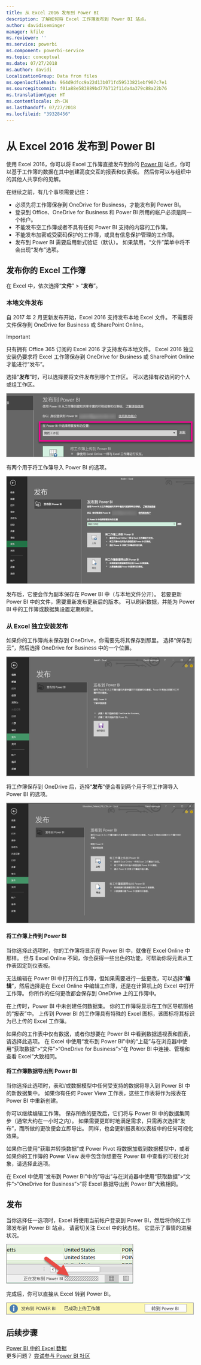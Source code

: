 ```yaml
---
title: 从 Excel 2016 发布到 Power BI
description: 了解如何将 Excel 工作簿发布到 Power BI 站点。
author: davidiseminger
manager: kfile
ms.reviewer: ''
ms.service: powerbi
ms.component: powerbi-service
ms.topic: conceptual
ms.date: 07/27/2018
ms.author: davidi
LocalizationGroup: Data from files
ms.openlocfilehash: 964d9dfcc9a22d13b071fd59533821ebf907c7e1
ms.sourcegitcommit: f01a88e583889bd77b712f11da4a379c88a22b76
ms.translationtype: HT
ms.contentlocale: zh-CN
ms.lasthandoff: 07/27/2018
ms.locfileid: "39328456"
---
```

# <a name="publish-to-power-bi-from-excel-2016"></a>从 Excel 2016 发布到 Power BI
使用 Excel 2016，你可以将 Excel 工作簿直接发布到你的 [Power BI](https://powerbi.microsoft.com) 站点，你可以基于工作簿的数据在其中创建高度交互的报表和仪表板。 然后你可以与组织中的其他人共享你的见解。

在继续之前，有几个事项需要记住：

* 必须先将工作簿保存到 OneDrive for Business，才能发布到 Power BI。
* 登录到 Office、OneDrive for Business 和 Power BI 所用的帐户必须是同一个帐户。
* 不能发布空工作簿或者不具有任何 Power BI 支持的内容的工作簿。
* 不能发布加密或受密码保护的工作簿，或具有信息保护管理的工作簿。
* 发布到 Power BI 需要启用新式验证（默认）。 如果禁用，“文件”菜单中将不会出现“发布”选项。

## <a name="to-publish-your-excel-workbook"></a>发布你的 Excel 工作簿
在 Excel 中，依次选择“**文件**” > “**发布**”。

### <a name="local-file-publishing"></a>本地文件发布
自 2017 年 2 月更新发布开始，Excel 2016 支持发布本地 Excel 文件。 不需要将文件保存到 OneDrive for Business 或 SharePoint Online。

> [!IMPORTANT]
> 只有拥有 Office 365 订阅的 Excel 2016 才支持发布本地文件。 Excel 2016 独立安装仍要求将 Excel 工作簿保存到 OneDrive for Business 或 SharePoint Online 才能进行“发布”。
> 
> 

选择“**发布**”时，可以选择要将文件发布到哪个工作区。 可以选择有权访问的个人或组工作区。

![](media/service-publish-from-excel/pbi_choose_workspace.png)

有两个用于将工作簿导入 Power BI 的选项。

![](media/service-publish-from-excel/pbi_uploadexport3.png)

发布后，它便会作为副本保存在 Power BI 中（与本地文件分开）。 若要更新 Power BI 中的文件，需要重新发布更新后的版本。 可以刷新数据，并能为 Power BI 中的工作簿或数据集设置定期刷新。

### <a name="publishing-from-excel-standalone"></a>从 Excel 独立安装发布
如果你的工作簿尚未保存到 OneDrive，你需要先将其保存到那里。 选择“保存到云”，然后选择 OneDrive for Business 中的一个位置。

![](media/service-publish-from-excel/pbi_savetoonedrive2.png)

将工作簿保存到 OneDrive 后，选择“**发布**”便会看到两个用于将工作簿导入 Power BI 的选项。

![](media/service-publish-from-excel/pbi_uploadexport2.png)

#### <a name="upload-your-workbook-to-power-bi"></a>将工作簿上传到 Power BI
当你选择此选项时，你的工作簿将显示在 Power BI 中，就像在 Excel Online 中那样。 但与 Excel Online 不同，你会获得一些出色的功能，可帮助你将元素从工作表固定到仪表板。

无法编辑在 Power BI 中打开的工作簿，但如果需要进行一些更改，可以选择“**编辑**”，然后选择是在 Excel Online 中编辑工作簿，还是在计算机上的 Excel 中打开工作簿。 你所作的任何更改都会保存到 OneDrive 上的工作簿中。

在上传时，Power BI 中未创建任何数据集。 你的工作簿将显示在工作区导航窗格的“报表”中。 上传到 Power BI 的工作簿具有特殊的 Excel 图标，该图标将其标识为已上传的 Excel 工作簿。

如果你的工作表中仅有数据，或者你想要在 Power BI 中看到数据透视表和图表，请选择此选项。
在 Excel 中使用“发布到 Power BI”中的“上载”与在浏览器中使用“获取数据”>“文件”>“OneDrive for Business”>“在 Power BI 中连接、管理和查看 Excel”大致相同。

#### <a name="export-workbook-data-to-power-bi"></a>将工作簿数据导出到 Power BI
当你选择此选项时，表和/或数据模型中任何受支持的数据将导入到 Power BI 中的新数据集中。 如果你有任何 Power View 工作表，这些工作表将作为报表在 Power BI 中重新创建。

你可以继续编辑工作簿。 保存所做的更改后，它们将与 Power BI 中的数据集同步（通常大约在一小时之内）。 如果需要更即时地满足需求，只需再次选择“发布”，而所做的更改便会立即导出。 同样，也会更新报表和仪表板中的任何可视化效果。

如果你已使用“获取并转换数据”或 Power Pivot 将数据加载到数据模型中，或者如果你的工作簿的 Power View 表中包含你想要在 Power BI 中查看的可视化对象，请选择此选项。

在 Excel 中使用“发布到 Power BI”中的“导出”与在浏览器中使用“获取数据”>“文件”>“OneDrive for Business”>“将 Excel 数据导出到 Power BI”大致相同。

## <a name="publishing"></a>发布
当你选择任一选项时，Excel 将使用当前帐户登录到 Power BI，然后将你的工作簿发布到 Power BI 站点。 请密切关注 Excel 中的状态栏。 它显示了事情的进展状况。

![](media/service-publish-from-excel/pbi_publishingstatus.png)

完成后，你可以直接从 Excel 转到 Power BI。

![](media/service-publish-from-excel/pbi_gotopbi.png)

## <a name="next-steps"></a>后续步骤
[Power BI 中的 Excel 数据](service-excel-workbook-files.md)  
更多问题？ [尝试参与 Power BI 社区](http://community.powerbi.com/)

